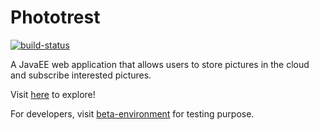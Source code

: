 # Phototrest
[![build-status](https://travis-ci.org/phototrest/Phototrest.svg?branch=master)](https://travis-ci.org/phototrest/Phototrest)


A JavaEE web application that allows users to store pictures in the cloud and subscribe interested pictures.


Visit [here](https://phototrest.herokuapp.com/) to explore!


For developers, visit [beta-environment](https://phototrest-beta.herokuapp.com/) for testing purpose.
